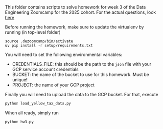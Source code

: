 This folder contains scripts to solve homework for week 3 of the Data Engineering Zoomcamp for the 2025 cohort. For the actual questions, look [here](https://github.com/DataTalksClub/data-engineering-zoomcamp/blob/main/cohorts/2025/03-data-warehouse/homework.md)

Before running the homework, make sure to update the virtualenv by running (in top-level folder)

```
source .dezoomcamp/bin/activate
uv pip install -r setup/requirements.txt
```

You will need to set the following environmental variables:

- CREDENTIALS_FILE: this should be the path to the `json` file with your GCP service account credentials
- BUCKET: the name of the bucket to use for this homework. Must be unique!
- PROJECT: the name of your GCP project

Finally you will need to upload the data to the GCP bucket. For that, execute

```bash
python load_yellow_tax_data.py
```

When all ready, simply run

```bash
python hw3.py
```